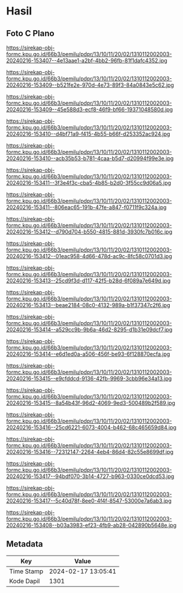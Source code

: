 # Hasil

## Foto C Plano

https://sirekap-obj-formc.kpu.go.id/66b3/pemilu/pdpr/13/10/11/20/02/1310112002003-20240216-153407--4e13aae1-a2bf-4bb2-96fb-81f1dafc4352.jpg

https://sirekap-obj-formc.kpu.go.id/66b3/pemilu/pdpr/13/10/11/20/02/1310112002003-20240216-153409--b521fe2e-970d-4e73-89f3-84a0843e5c62.jpg

https://sirekap-obj-formc.kpu.go.id/66b3/pemilu/pdpr/13/10/11/20/02/1310112002003-20240216-153409--45e588d3-ecf8-46f9-bf66-19371048580d.jpg

https://sirekap-obj-formc.kpu.go.id/66b3/pemilu/pdpr/13/10/11/20/02/1310112002003-20240216-153410--d4bf71a9-f415-4b55-b66f-d253352ac924.jpg

https://sirekap-obj-formc.kpu.go.id/66b3/pemilu/pdpr/13/10/11/20/02/1310112002003-20240216-153410--acb35b53-b781-4caa-b5d7-d20994f99e3e.jpg

https://sirekap-obj-formc.kpu.go.id/66b3/pemilu/pdpr/13/10/11/20/02/1310112002003-20240216-153411--3f3e4f3c-cba5-4b85-b2d0-3f55cc9d06a5.jpg

https://sirekap-obj-formc.kpu.go.id/66b3/pemilu/pdpr/13/10/11/20/02/1310112002003-20240216-153411--806eac65-191b-47fe-a847-f0711f9c324a.jpg

https://sirekap-obj-formc.kpu.go.id/66b3/pemilu/pdpr/13/10/11/20/02/1310112002003-20240216-153412--d790d704-b550-4815-881d-3930fc7b016c.jpg

https://sirekap-obj-formc.kpu.go.id/66b3/pemilu/pdpr/13/10/11/20/02/1310112002003-20240216-153412--01eac958-4d66-478d-ac9c-8fc58c0701d3.jpg

https://sirekap-obj-formc.kpu.go.id/66b3/pemilu/pdpr/13/10/11/20/02/1310112002003-20240216-153413--25cd9f3d-d117-42f5-b28d-6f089a7e649d.jpg

https://sirekap-obj-formc.kpu.go.id/66b3/pemilu/pdpr/13/10/11/20/02/1310112002003-20240216-153413--beae2184-08c0-4132-989a-b1f37347c2f6.jpg

https://sirekap-obj-formc.kpu.go.id/66b3/pemilu/pdpr/13/10/11/20/02/1310112002003-20240216-153414--a529cc9b-9b6a-46d2-8295-d1b31e09dcf7.jpg

https://sirekap-obj-formc.kpu.go.id/66b3/pemilu/pdpr/13/10/11/20/02/1310112002003-20240216-153414--e6d1ed0a-a506-456f-be93-6f128870ecfa.jpg

https://sirekap-obj-formc.kpu.go.id/66b3/pemilu/pdpr/13/10/11/20/02/1310112002003-20240216-153415--e9cfddcd-9136-42fb-9969-3cbb96e34a13.jpg

https://sirekap-obj-formc.kpu.go.id/66b3/pemilu/pdpr/13/10/11/20/02/1310112002003-20240216-153415--8a54b43f-96d2-4069-9ed3-500489b2f589.jpg

https://sirekap-obj-formc.kpu.go.id/66b3/pemilu/pdpr/13/10/11/20/02/1310112002003-20240216-153416--25cd6221-6073-4004-b462-68c465659d84.jpg

https://sirekap-obj-formc.kpu.go.id/66b3/pemilu/pdpr/13/10/11/20/02/1310112002003-20240216-153416--72312147-2264-4eb4-86d4-82c55e8699df.jpg

https://sirekap-obj-formc.kpu.go.id/66b3/pemilu/pdpr/13/10/11/20/02/1310112002003-20240216-153417--94bdf070-3b14-4727-b963-0330ce0dcd53.jpg

https://sirekap-obj-formc.kpu.go.id/66b3/pemilu/pdpr/13/10/11/20/02/1310112002003-20240216-153417--5c40d78f-8ee0-4f4f-8547-53000e7a6ab3.jpg

https://sirekap-obj-formc.kpu.go.id/66b3/pemilu/pdpr/13/10/11/20/02/1310112002003-20240216-153408--b03a3983-ef23-4fb9-ab28-042890b5648e.jpg


## Metadata

| Key        | Value               |
| ---------- | ------------------- |
| Time Stamp | 2024-02-17 13:05:41 |
| Kode Dapil | 1301                |



